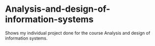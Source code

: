 # Analysis-and-design-of-information-systems
Shows my individual project done for the course Analysis and design of information systems.
